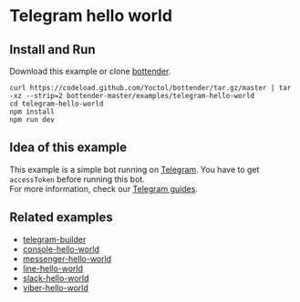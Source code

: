 # Telegram hello world

## Install and Run

Download this example or clone [bottender](https://github.com/Yoctol/bottender).

```
curl https://codeload.github.com/Yoctol/bottender/tar.gz/master | tar -xz --strip=2 bottender-master/examples/telegram-hello-world
cd telegram-hello-world
npm install
npm run dev
```

## Idea of this example

This example is a simple bot running on [Telegram](https://telegram.org/). You
have to get `accessToken` before running this bot.\
For more information, check our [Telegram guides](https://bottender.js.org/docs/Platforms-Telegram).

## Related examples

* [telegram-builder](../telegram-builder)
* [console-hello-world](../console-hello-world)
* [messenger-hello-world](../messenger-hello-world)
* [line-hello-world](../line-hello-world)
* [slack-hello-world](../slack-hello-world)
* [viber-hello-world](../viber-hello-world)
